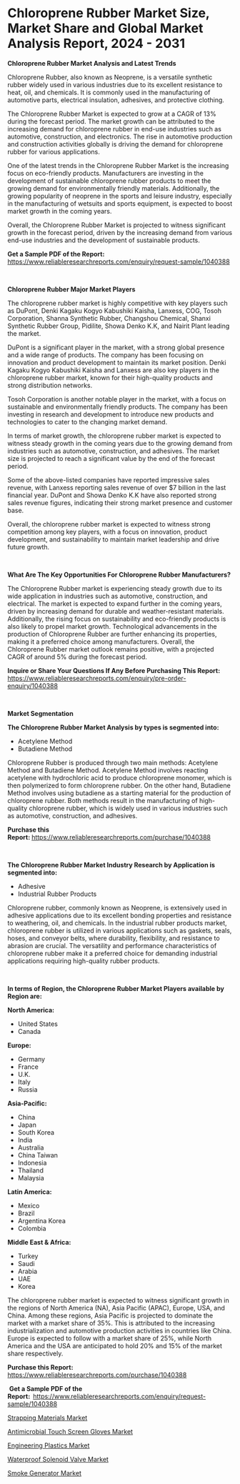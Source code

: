 <p><h1>Chloroprene Rubber Market Size, Market Share and Global Market Analysis Report, 2024 - 2031</h1></p><p><strong>Chloroprene Rubber Market Analysis and Latest Trends</strong></p>
<p><p>Chloroprene Rubber, also known as Neoprene, is a versatile synthetic rubber widely used in various industries due to its excellent resistance to heat, oil, and chemicals. It is commonly used in the manufacturing of automotive parts, electrical insulation, adhesives, and protective clothing.</p><p>The Chloroprene Rubber Market is expected to grow at a CAGR of 13% during the forecast period. The market growth can be attributed to the increasing demand for chloroprene rubber in end-use industries such as automotive, construction, and electronics. The rise in automotive production and construction activities globally is driving the demand for chloroprene rubber for various applications.</p><p>One of the latest trends in the Chloroprene Rubber Market is the increasing focus on eco-friendly products. Manufacturers are investing in the development of sustainable chloroprene rubber products to meet the growing demand for environmentally friendly materials. Additionally, the growing popularity of neoprene in the sports and leisure industry, especially in the manufacturing of wetsuits and sports equipment, is expected to boost market growth in the coming years.</p><p>Overall, the Chloroprene Rubber Market is projected to witness significant growth in the forecast period, driven by the increasing demand from various end-use industries and the development of sustainable products.</p></p>
<p><strong>Get a Sample PDF of the Report:&nbsp;</strong> <a href="https://www.reliableresearchreports.com/enquiry/request-sample/1040388">https://www.reliableresearchreports.com/enquiry/request-sample/1040388</a></p>
<p>&nbsp;</p>
<p><strong>Chloroprene Rubber Major Market Players</strong></p>
<p><p>The chloroprene rubber market is highly competitive with key players such as DuPont, Denki Kagaku Kogyo Kabushiki Kaisha, Lanxess, COG, Tosoh Corporation, Shanna Synthetic Rubber, Changshou Chemical, Shanxi Synthetic Rubber Group, Pidilite, Showa Denko K.K, and Nairit Plant leading the market. </p><p>DuPont is a significant player in the market, with a strong global presence and a wide range of products. The company has been focusing on innovation and product development to maintain its market position. Denki Kagaku Kogyo Kabushiki Kaisha and Lanxess are also key players in the chloroprene rubber market, known for their high-quality products and strong distribution networks.</p><p>Tosoh Corporation is another notable player in the market, with a focus on sustainable and environmentally friendly products. The company has been investing in research and development to introduce new products and technologies to cater to the changing market demand.</p><p>In terms of market growth, the chloroprene rubber market is expected to witness steady growth in the coming years due to the growing demand from industries such as automotive, construction, and adhesives. The market size is projected to reach a significant value by the end of the forecast period.</p><p>Some of the above-listed companies have reported impressive sales revenue, with Lanxess reporting sales revenue of over $7 billion in the last financial year. DuPont and Showa Denko K.K have also reported strong sales revenue figures, indicating their strong market presence and customer base.</p><p>Overall, the chloroprene rubber market is expected to witness strong competition among key players, with a focus on innovation, product development, and sustainability to maintain market leadership and drive future growth.</p></p>
<p>&nbsp;</p>
<p><strong>What Are The Key Opportunities For Chloroprene Rubber Manufacturers?</strong></p>
<p><p>The Chloroprene Rubber market is experiencing steady growth due to its wide application in industries such as automotive, construction, and electrical. The market is expected to expand further in the coming years, driven by increasing demand for durable and weather-resistant materials. Additionally, the rising focus on sustainability and eco-friendly products is also likely to propel market growth. Technological advancements in the production of Chloroprene Rubber are further enhancing its properties, making it a preferred choice among manufacturers. Overall, the Chloroprene Rubber market outlook remains positive, with a projected CAGR of around 5% during the forecast period.</p></p>
<p><strong>Inquire or Share Your Questions If Any Before Purchasing This Report:</strong> <a href="https://www.reliableresearchreports.com/enquiry/pre-order-enquiry/1040388">https://www.reliableresearchreports.com/enquiry/pre-order-enquiry/1040388</a></p>
<p>&nbsp;</p>
<p><strong>Market Segmentation</strong></p>
<p><strong>The Chloroprene Rubber Market Analysis by types is segmented into:</strong></p>
<p><ul><li>Acetylene Method</li><li>Butadiene Method</li></ul></p>
<p><p>Chloroprene Rubber is produced through two main methods: Acetylene Method and Butadiene Method. Acetylene Method involves reacting acetylene with hydrochloric acid to produce chloroprene monomer, which is then polymerized to form chloroprene rubber. On the other hand, Butadiene Method involves using butadiene as a starting material for the production of chloroprene rubber. Both methods result in the manufacturing of high-quality chloroprene rubber, which is widely used in various industries such as automotive, construction, and adhesives.</p></p>
<p><strong>Purchase this Report:&nbsp;</strong><a href="https://www.reliableresearchreports.com/purchase/1040388">https://www.reliableresearchreports.com/purchase/1040388</a></p>
<p>&nbsp;</p>
<p><strong>The Chloroprene Rubber Market Industry Research by Application is segmented into:</strong></p>
<p><ul><li>Adhesive</li><li>Industrial Rubber Products</li></ul></p>
<p><p>Chloroprene rubber, commonly known as Neoprene, is extensively used in adhesive applications due to its excellent bonding properties and resistance to weathering, oil, and chemicals. In the industrial rubber products market, chloroprene rubber is utilized in various applications such as gaskets, seals, hoses, and conveyor belts, where durability, flexibility, and resistance to abrasion are crucial. The versatility and performance characteristics of chloroprene rubber make it a preferred choice for demanding industrial applications requiring high-quality rubber products.</p></p>
<p>&nbsp;</p>
<p><strong>In terms of Region, the Chloroprene Rubber Market Players available by Region are:</strong></p>
<p>
    <p> <strong> North America: </strong>
        <ul>
            <li>United States</li>
            <li>Canada</li>
        </ul>
        </p> 
    <p> <strong> Europe: </strong>
        <ul>
            <li>Germany</li>
            <li>France</li>
            <li>U.K.</li>
            <li>Italy</li>
            <li>Russia</li>
        </ul>
        </p> 
    <p> <strong> Asia-Pacific: </strong>
        <ul>
            <li>China</li>
            <li>Japan</li>
            <li>South Korea</li>
            <li>India</li>
            <li>Australia</li>
            <li>China Taiwan</li>
            <li>Indonesia</li>
            <li>Thailand</li>
            <li>Malaysia</li>
        </ul>
        </p> 
    <p> <strong> Latin America: </strong>
        <ul>
            <li>Mexico</li>
            <li>Brazil</li>
            <li>Argentina Korea</li>
            <li>Colombia</li>
        </ul>
        </p> 
    <p> <strong> Middle East & Africa: </strong>
        <ul>
            <li>Turkey</li>
            <li>Saudi</li>
            <li>Arabia</li>
            <li>UAE</li>
            <li>Korea</li>
        </ul>
    </p>
    </p>
<p><p>The chloroprene rubber market is expected to witness significant growth in the regions of North America (NA), Asia Pacific (APAC), Europe, USA, and China. Among these regions, Asia Pacific is projected to dominate the market with a market share of 35%. This is attributed to the increasing industrialization and automotive production activities in countries like China. Europe is expected to follow with a market share of 25%, while North America and the USA are anticipated to hold 20% and 15% of the market share respectively.</p></p>
<p><strong>Purchase this Report: </strong><a href="https://www.reliableresearchreports.com/purchase/1040388">https://www.reliableresearchreports.com/purchase/1040388</a></p>
<p>&nbsp;<strong>Get a Sample PDF of the Report:&nbsp;&nbsp;</strong><a href="https://www.reliableresearchreports.com/enquiry/request-sample/1040388">https://www.reliableresearchreports.com/enquiry/request-sample/1040388</a></p>
<p><strong></strong></p>
<p><p><a href="https://github.com/joannagoyvaerts/Market-Research-Report-List-1/blob/main/strapping-materials-market.md">Strapping Materials Market</a></p><p><a href="https://view.publitas.com/reportprime-1/antimicrobial-touch-screen-gloves-market-offer-valuable-insights-into-market-size-market-share-market-trends-and-projections-spanning-from-2023-to-2030/">Antimicrobial Touch Screen Gloves Market</a></p><p><a href="https://github.com/lubmix/Market-Research-Report-List-1/blob/main/engineering-plastics-market.md">Engineering Plastics Market</a></p><p><a href="https://issuu.com/reportprime-2/docs/waterproof-solenoid-valve-market-size-2030.pptx">Waterproof Solenoid Valve Market</a></p><p><a href="https://issuu.com/reportprime-2/docs/smoke-generator-market-size-2030.pptx">Smoke Generator Market</a></p></p>